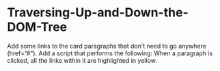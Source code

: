 # Traversing-Up-and-Down-the-DOM-Tree

Add some links to the card paragraphs that don’t need to go anywhere (href=”#”).
Add a script that performs the following:
When a paragraph is clicked, all the links within it are highlighted in yellow.
